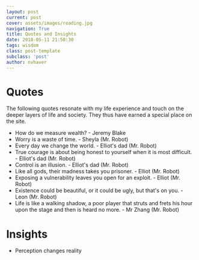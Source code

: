 ```yaml
---
layout: post
current: post
cover: assets/images/reading.jpg
navigation: True
title: Quotes and Insights
date: 2018-05-11 21:58:30
tags: wisdom
class: post-template
subclass: 'post'
author: nvhaver
---
```

# Quotes

The following quotes resonate with my life experience and touch on the deeper layers of life and society. They thus have earned a special place on the site.

- How do we measure wealth? - Jeremy Blake
- Worry is a waste of time. - Sheyla (Mr. Robot)
- Every day we change the world. - Elliot's dad (Mr. Robot)
- True courage is about being honest to yourself when it is most difficult. - Elliot's dad (Mr. Robot)
- Control is an illusion. - Elliot's dad (Mr. Robot)
- Like all gods, their madness takes you prisoner. - Elliot (Mr. Robot)
- Exposing a vulnerability leaves you open for an exploit. - Elliot (Mr. Robot)
- Existence could be beautiful, or it could be ugly, but that's on you. - Leon (Mr. Robot)
- Life is like a walking shadow, a poor player that struts and frets his hour upon the stage and then is heard no more. - Mr Zhang (Mr. Robot)

# Insights
- Perception changes reality

